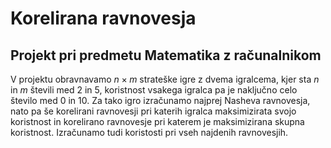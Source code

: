 # Korelirana ravnovesja
## Projekt pri predmetu Matematika z računalnikom
V projektu obravnavamo $n\times m$ strateške igre z dvema igralcema, kjer sta $n$ in $m$ števili med 2 in 5, koristnost vsakega igralca pa je naključno celo število med 0 in 10. Za tako igro izračunamo najprej Nasheva ravnovesja, nato pa še korelirani ravnovesji pri katerih igralca maksimizirata svojo koristnost in korelirano ravnovesje pri katerem je maksimizirana skupna koristnost. Izračunamo tudi koristosti pri vseh najdenih ravnovesjih.
